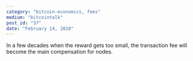 ```yaml
---
category: "bitcoin-economics, fees"
medium: "bitcointalk"
post_id: "57"
date: "February 14, 2010"
---
```

In a few decades when the reward gets too small, the transaction fee will become the main compensation for nodes.